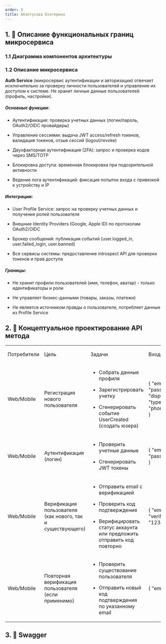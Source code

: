 ```yaml
---
order: 3
title: Абалтусова Екатерина
---
```


## 1\. 📖 Описание функциональных границ микросервиса

### 1\.1 Диаграмма компонентов архитектуры

<mermaid path="./abaltusova-ekaterina.mermaid" width="780px" height="486px"/>

### 1\.2 Описание микросервиса

**Auth Service** (микросервис аутентификации и авторизации) отвечает исключительно за проверку личности пользователей и управление их доступом к системе. Не хранит личные данные пользователей (профиль, настройки).

##### Основные функции:

-  Аутентификация: проверка учетных данных (логин/пароль, OAuth2/OIDC провайдеры)

-  Управление сессиями: выдача JWT access/refresh токенов, валидация токенов, отзыв сессий (logout/revoke)

-  Двухфакторная аутентификация (2FA): запрос и проверка кодов через SMS/TOTP

-  Блокировка доступа: временная блокировка при подозрительной активности

-  Ведение лога аутентификаций: фиксация попыток входа с привязкой к устройству и IP

##### **Интеграции:**

-  User Profile Service: запрос на проверку учетных данных и получение ролей пользователя

-  Внешние Identity Providers (Google, Apple ID) по протоколам OAuth2/OIDC

-  Брокер сообщений: публикация событий (user.logged_in, user.failed_login, user.banned)

-  Все сервисы системы: предоставление introspect API для проверки токенов и прав доступа

##### **Границы:**

-  Не хранит профили пользователей (имя, телефон, аватар) - только идентификаторы и роли

-  Не управляет бизнес-данными (товары, заказы, платежи)

-  Не является источником правды о пользователе, потребляет данные из Profile Service

## 2\. 🧩 Концептуальное проектирование API метода

<table header="row">
<colgroup><col width="137"/><col width="171"/><col width="250"/><col width="192"/><col width="239"/></colgroup>
<tr>
<td>

Потребители

</td>
<td>

Цель

</td>
<td>

Задачи

</td>
<td>

Входные данные

</td>
<td>

Выходные данные

</td>
</tr>
<tr>
<td>

Web/Mobile

</td>
<td>

Регистрация нового пользователя

</td>
<td>

-  Собрать данные профиля

-  Зарегистрировать учетку

-  Сгенерировать событие UserCreated (создать юзера)

</td>
<td>

\{ "email":"[user@ex.com](mailto:user@ex.com)", "password":"P@ssw0rd!", "displayName":"Иван", "type":"buyer", "phone":"+79990000000" }

</td>
<td>

201 Created + \{ "id":"uuid", "email":"[user@ex.com](mailto:user@ex.com)", "status":"pending_verification", "createdAt":"2025-09-20T12:34:56Z" }

Заголовок: Location: /users/\{id}

</td>
</tr>
<tr>
<td>

Web/Mobile

</td>
<td>

Аутентификация (логин)

</td>
<td>

-  Проверить учетные данные

-  Сгенерировать JWT токены

</td>
<td>

\{ "email": "[user@ex.com](mailto:user@ex.com)", "password": "P@ssw0rd!" }

</td>
<td>

200 OK + \{ "access_token": "jwt_token", "expires_in": 3600, "refresh_token": "refresh_token", "token_type": "Bearer" }

</td>
</tr>
<tr>
<td>

Web/Mobile

</td>
<td>

Верификация пользователя (как нового, так и существующего)

</td>
<td>

-  Отправить email с верификацией

-  Проверить код подтверждения

-  Верифицировать статус аккаунта или предложить отправить код повторно

</td>
<td>

\{ "email": "[user@ex.com](mailto:user@ex.com)", "verification_code": "123456" }

</td>
<td>

200 OK + \{ "id":"uuid", "email":"[user@ex.com](mailto:user@ex.com)", "status":"verified", "verifiedAt":"2025-09-20T12:35:56Z" }

</td>
</tr>
<tr>
<td>

Web/Mobile

</td>
<td>

Повторная верификация пользователя (если применимо)

</td>
<td>

-  Проверить существование пользователя

-  Отправить новый код подтверждения по указанному email



</td>
<td>

\{ "email": "[user@ex.com](mailto:user@ex.com)" }

</td>
<td>

200 OK + \{ "message": "Verification code sent" }

</td>
</tr>
</table>

## 3\. 🤝 Swagger

<openapi src="./_index.yaml" flag="true"/>

### 